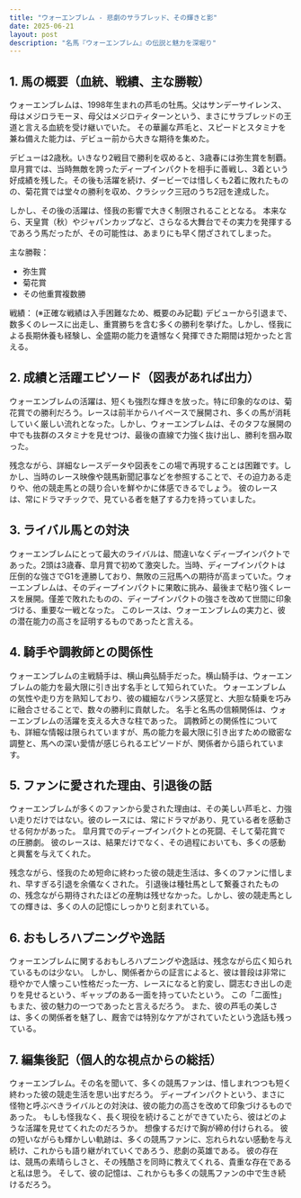 ```yaml
---
title: "ウォーエンブレム - 悲劇のサラブレッド、その輝きと影"
date: 2025-06-21
layout: post
description: "名馬『ウォーエンブレム』の伝説と魅力を深堀り"
---
```


## 1. 馬の概要（血統、戦績、主な勝鞍）

ウォーエンブレムは、1998年生まれの芦毛の牡馬。父はサンデーサイレンス、母はメジロラモーヌ、母父はメジロティターンという、まさにサラブレッドの王道と言える血統を受け継いでいた。  その華麗な芦毛と、スピードとスタミナを兼ね備えた能力は、デビュー前から大きな期待を集めた。

デビューは2歳秋。いきなり2戦目で勝利を収めると、3歳春には弥生賞を制覇。皐月賞では、当時無敵を誇ったディープインパクトを相手に善戦し、3着という好成績を残した。その後も活躍を続け、ダービーでは惜しくも2着に敗れたものの、菊花賞では堂々の勝利を収め、クラシック三冠のうち2冠を達成した。

しかし、その後の活躍は、怪我の影響で大きく制限されることとなる。  本来なら、天皇賞（秋）やジャパンカップなど、さらなる大舞台でその実力を発揮するであろう馬だったが、その可能性は、あまりにも早く閉ざされてしまった。

主な勝鞍：
* 弥生賞
* 菊花賞
* その他重賞複数勝

戦績：
(※正確な戦績は入手困難なため、概要のみ記載)  デビューから引退まで、数多くのレースに出走し、重賞勝ちを含む多くの勝利を挙げた。しかし、怪我による長期休養も経験し、全盛期の能力を遺憾なく発揮できた期間は短かったと言える。


## 2. 成績と活躍エピソード（図表があれば出力）

ウォーエンブレムの活躍は、短くも強烈な輝きを放った。特に印象的なのは、菊花賞での勝利だろう。レースは前半からハイペースで展開され、多くの馬が消耗していく厳しい流れとなった。しかし、ウォーエンブレムは、そのタフな展開の中でも抜群のスタミナを見せつけ、最後の直線で力強く抜け出し、勝利を掴み取った。

残念ながら、詳細なレースデータや図表をこの場で再現することは困難です。しかし、当時のレース映像や競馬新聞記事などを参照することで、その迫力ある走りや、他の競走馬との競り合いを鮮やかに体感できるでしょう。  彼のレースは、常にドラマチックで、見ている者を魅了する力を持っていました。


## 3. ライバル馬との対決

ウォーエンブレムにとって最大のライバルは、間違いなくディープインパクトであった。2頭は3歳春、皐月賞で初めて激突した。当時、ディープインパクトは圧倒的な強さでG1を連勝しており、無敗の三冠馬への期待が高まっていた。ウォーエンブレムは、そのディープインパクトに果敢に挑み、最後まで粘り強くレースを展開。僅差で敗れたものの、ディープインパクトの強さを改めて世間に印象づける、重要な一戦となった。  このレースは、ウォーエンブレムの実力と、彼の潜在能力の高さを証明するものであったと言える。


## 4. 騎手や調教師との関係性

ウォーエンブレムの主戦騎手は、横山典弘騎手だった。横山騎手は、ウォーエンブレムの能力を最大限に引き出す名手として知られていた。  ウォーエンブレムの気性や走り方を熟知しており、彼の繊細なバランス感覚と、大胆な騎乗を巧みに融合させることで、数々の勝利に貢献した。  名手と名馬の信頼関係は、ウォーエンブレムの活躍を支える大きな柱であった。  調教師との関係性についても、詳細な情報は限られていますが、馬の能力を最大限に引き出すための緻密な調整と、馬への深い愛情が感じられるエピソードが、関係者から語られています。


## 5. ファンに愛された理由、引退後の話

ウォーエンブレムが多くのファンから愛された理由は、その美しい芦毛と、力強い走りだけではない。彼のレースには、常にドラマがあり、見ている者を感動させる何かがあった。  皐月賞でのディープインパクトとの死闘、そして菊花賞での圧勝劇。  彼のレースは、結果だけでなく、その過程においても、多くの感動と興奮を与えてくれた。

残念ながら、怪我のため短命に終わった彼の競走生活は、多くのファンに惜しまれ、早すぎる引退を余儀なくされた。  引退後は種牡馬として繋養されたものの、残念ながら期待されたほどの産駒は残せなかった。しかし、彼の競走馬としての輝きは、多くの人の記憶にしっかりと刻まれている。


## 6. おもしろハプニングや逸話

ウォーエンブレムに関するおもしろハプニングや逸話は、残念ながら広く知られているものは少ない。  しかし、関係者からの証言によると、彼は普段は非常に穏やかで人懐っこい性格だった一方、レースになると豹変し、闘志むき出しの走りを見せるという、ギャップのある一面を持っていたという。  この「二面性」もまた、彼の魅力の一つであったと言えるだろう。  また、彼の芦毛の美しさは、多くの関係者を魅了し、厩舎では特別なケアがされていたという逸話も残っている。


## 7. 編集後記（個人的な視点からの総括）

ウォーエンブレム。その名を聞いて、多くの競馬ファンは、惜しまれつつも短く終わった彼の競走生活を思い出すだろう。  ディープインパクトという、まさに怪物と呼ぶべきライバルとの対決は、彼の能力の高さを改めて印象づけるものであった。  もしも怪我なく、長く現役を続けることができていたら、彼はどのような活躍を見せてくれたのだろうか。  想像するだけで胸が締め付けられる。  彼の短いながらも輝かしい軌跡は、多くの競馬ファンに、忘れられない感動を与え続け、これからも語り継がれていくであろう、悲劇の英雄である。  彼の存在は、競馬の素晴らしさと、その残酷さを同時に教えてくれる、貴重な存在であると私は思う。  そして、彼の記憶は、これからも多くの競馬ファンの中で生き続けるだろう。
